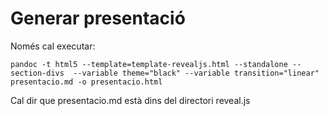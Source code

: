 # Generar presentació

Només cal executar:

    pandoc -t html5 --template=template-revealjs.html --standalone --section-divs  --variable theme="black" --variable transition="linear" presentacio.md -o presentacio.html

Cal dir que presentacio.md està dins del directori reveal.js

